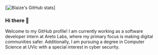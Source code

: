 [![Blaize's GitHub stats](https://github-readme-stats.vercel.app/api?username=BlaizeMcGovern&count_private=true)]
### Hi there 👋
Welcome to my GitHub profile! I am currently working as a software developer intern at Areto Labs, where my primary focus is making digital communities safer. Additionally, I am pursuing a degree in Computer Science at UVic with a special interest in cyber security.
<!--
**BlaizeMcGovern/BlaizeMcGovern** is a ✨ _special_ ✨ repository because its `README.md` (this file) appears on your GitHub profile.

Here are some ideas to get you started:

- 🔭 I’m currently working on ...
- 🌱 I’m currently learning ...
- 👯 I’m looking to collaborate on ...
- 🤔 I’m looking for help with ...
- 💬 Ask me about ...
- 📫 How to reach me: ...
- 😄 Pronouns: ...
- ⚡ Fun fact: ...
-->
